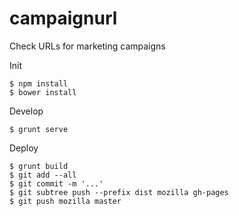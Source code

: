 campaignurl
===========

Check URLs for marketing campaigns

Init
```
$ npm install
$ bower install
```

Develop
```
$ grunt serve
```

Deploy
```
$ grunt build
$ git add --all
$ git commit -m '...'
$ git subtree push --prefix dist mozilla gh-pages
$ git push mozilla master
```
